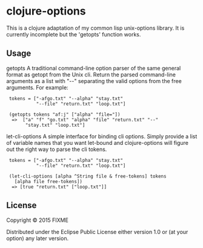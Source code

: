 # clojure-options

This is a clojure adaptation of my common lisp unix-options library. It is currently incomplete but the 'getopts' function works.

## Usage

getopts
  A traditional command-line option parser of the same general format as
  getopt from the Unix cli. Return the parsed command-line arguments as a list
  with "--" separating the valid options from the free arguments. For example:

     tokens = ["-afgo.txt" "--alpha" "stay.txt"
               "--file" "return.txt" "loop.txt"]

     (getopts tokens "af:j" ["alpha" "file="])
      =>  ["a" "f" "go.txt" "alpha" "file" "return.txt" "--"
           "stay.txt" "loop.txt"]

let-cli-options
  A simple interface for binding cli options. Simply provide a list of variable
  names that you want let-bound and clojure-options will figure out the right
  way to parse the cli tokens.

     tokens = ["-afgo.txt" "--alpha" "stay.txt"
               "--file" "return.txt" "loop.txt"]

     (let-cli-options [alpha ^String file & free-tokens] tokens
       [alpha file free-tokens])
      => [true "return.txt" ["loop.txt"]]

## License

Copyright © 2015 FIXME

Distributed under the Eclipse Public License either version 1.0 or (at
your option) any later version.
